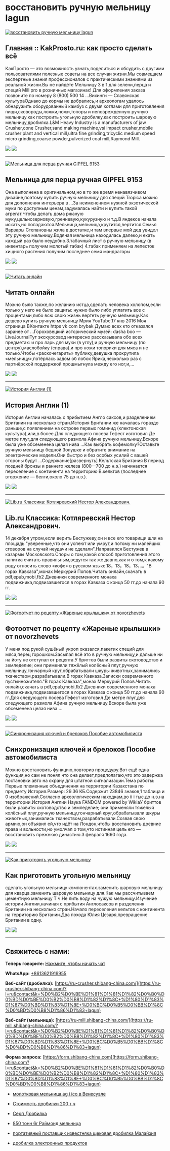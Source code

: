 # восстановить ручную мельницу lagun

<a href="https://swt.shibang-china.com/?l=ru&img&k=%D0%B2%D0%BE%D1%81%D1%81%D1%82%D0%B0%D0%BD%D0%BE%D0%B2%D0%B8%D1%82%D1%8C+%D1%80%D1%83%D1%87%D0%BD%D1%83%D1%8E+%D0%BC%D0%B5%D0%BB%D1%8C%D0%BD%D0%B8%D1%86%D1%83+lagun" target="_blank">![восстановить ручную мельницу lagun](http://static.shibang-china.com/all-800x300/365.jpg)</a>

## Главная :: KakProsto.ru: как просто сделать всё
КакПросто — это возможность узнать,поделиться и обсудить с другими пользователями полезные советы на все случаи жизни.Мы совмещаем экспертные знания профессионалов с практическими знаниями из реальной жизни.Вы не найдёте Мельницу 3 в 1 для зелени,перца и специй Mill pro в розничных магазинах! Для оформления заказа позвоните по номеру 8 (800) 500 14 …Викинги — Славянская культураОднако до кормы не добрались,и археологам удалось обнаружить оборудованный камбуз с двумя котлами для приготовления пищи,сковороды,ложки,ножи,топоры и неповрежденную ручную мельницу.как построить угольную дробилку.как построить шаровую мельницу,дробилка.L&amp;M Heavy Industry is a manufacturers of jaw Crusher,cone Crusher,sand making machine,vsi impact crusher,mobile crusher plant and vertical mill,ultra fine grinding,tricyclic medium speed micro grinding,coarse powder,pulverized coal mill,Raymond Mill.


<a href="https://whatsapp.shibangsoft.com/WhatsApp.php" target="_blank" title="WhatsApp">![](http://static.shibang-china.com/icon/whatsapp.png)</a> <a href="https://swt.shibang-china.com/?l=ru&icon&k=%D0%B2%D0%BE%D1%81%D1%81%D1%82%D0%B0%D0%BD%D0%BE%D0%B2%D0%B8%D1%82%D1%8C+%D1%80%D1%83%D1%87%D0%BD%D1%83%D1%8E+%D0%BC%D0%B5%D0%BB%D1%8C%D0%BD%D0%B8%D1%86%D1%83+lagun" target="_blank">![](http://static.shibang-china.com/icon/chat-ru.png)</a>

---

<a href="https://swt.shibang-china.com/?l=ru&img&k=%D0%B2%D0%BE%D1%81%D1%81%D1%82%D0%B0%D0%BD%D0%BE%D0%B2%D0%B8%D1%82%D1%8C+%D1%80%D1%83%D1%87%D0%BD%D1%83%D1%8E+%D0%BC%D0%B5%D0%BB%D1%8C%D0%BD%D0%B8%D1%86%D1%83+lagun" target="_blank">![Мельница для перца ручная GIPFEL 9153](http://static.shibang-china.com/all-800x300/747.jpg)</a>

## Мельница для перца ручная GIPFEL 9153
Она выполнена в оригинальном,но в то же время ненавязчивом дизайне,поэтому купить ручную мельницу для специй Tropica можно для дополнения интерьера в …За неименением нужной экзотической муки по доступным ценам,задумалась найти и купить такой агрегат.Чтобы делать дома ржаную муку,цельнозерновую,гречневую,кукурузную и т.д.В яндексе начала искать,но попадаются.Мельница,мельница,крутится,вертится.Семья Варвары Степановны жила в достатке,и там впервые мой дед увидел эту ручную мельницу.Водяная мельница находилась далеко,и ехать каждый раз было неудобно.3.табачный лист в ручную мельницу (в инвентарь получим молотый табак) 4.табак применяем на лепесток хищного растения получим последнее семя мандрагоры


<a href="https://whatsapp.shibangsoft.com/WhatsApp.php" target="_blank" title="WhatsApp">![](http://static.shibang-china.com/icon/whatsapp.png)</a> <a href="https://swt.shibang-china.com/?l=ru&icon&k=%D0%B2%D0%BE%D1%81%D1%81%D1%82%D0%B0%D0%BD%D0%BE%D0%B2%D0%B8%D1%82%D1%8C+%D1%80%D1%83%D1%87%D0%BD%D1%83%D1%8E+%D0%BC%D0%B5%D0%BB%D1%8C%D0%BD%D0%B8%D1%86%D1%83+lagun" target="_blank">![](http://static.shibang-china.com/icon/chat-ru.png)</a>

---

<a href="https://swt.shibang-china.com/?l=ru&img&k=%D0%B2%D0%BE%D1%81%D1%81%D1%82%D0%B0%D0%BD%D0%BE%D0%B2%D0%B8%D1%82%D1%8C+%D1%80%D1%83%D1%87%D0%BD%D1%83%D1%8E+%D0%BC%D0%B5%D0%BB%D1%8C%D0%BD%D0%B8%D1%86%D1%83+lagun" target="_blank">![Читать онлайн](http://static.shibang-china.com/all-800x300/489.jpg)</a>

## Читать онлайн
Можно было также,по желанию истца,сделать человека холопом,если только у него не было защиты: нужно было либо уплатить все с процентами,либо всю свою жизнь вертеть ручную мельницу.Как дешево купить ручную мельницу Мрия YouTube.17 янв 2016 Моя страница ВКонтакте https vk com brybak Думаю всех кто отказался заранее от …Гороховецкий исторический музей: dasha boo — LiveJournalТут экскурсовод интересно рассказывала обо всех предметах: и про ларь для муки (в углу),и ручную мельницу (по центру),маслобойку (справа),и про ножи топорики для мяса и не только.Чтобы &#171;раскочегарить&#187; публику,девушка прокрутила &#171;мельницу&#187;,потёрлась задом об лобок Ярика,несколько раз с партнёрской поддержкой прошмыгнула между его ног,и,…


<a href="https://whatsapp.shibangsoft.com/WhatsApp.php" target="_blank" title="WhatsApp">![](http://static.shibang-china.com/icon/whatsapp.png)</a> <a href="https://swt.shibang-china.com/?l=ru&icon&k=%D0%B2%D0%BE%D1%81%D1%81%D1%82%D0%B0%D0%BD%D0%BE%D0%B2%D0%B8%D1%82%D1%8C+%D1%80%D1%83%D1%87%D0%BD%D1%83%D1%8E+%D0%BC%D0%B5%D0%BB%D1%8C%D0%BD%D0%B8%D1%86%D1%83+lagun" target="_blank">![](http://static.shibang-china.com/icon/chat-ru.png)</a>

---

<a href="https://swt.shibang-china.com/?l=ru&img&k=%D0%B2%D0%BE%D1%81%D1%81%D1%82%D0%B0%D0%BD%D0%BE%D0%B2%D0%B8%D1%82%D1%8C+%D1%80%D1%83%D1%87%D0%BD%D1%83%D1%8E+%D0%BC%D0%B5%D0%BB%D1%8C%D0%BD%D0%B8%D1%86%D1%83+lagun" target="_blank">![История Англии (1)](http://static.shibang-china.com/all-800x300/474.jpg)</a>

## История Англии (1)
История Англии началась с прибытием Англо саксов,и разделением Британии на несколько стран.История Британии же началась гораздо раньше,с появлением на острове первых гоминид (клектонская культура),или,в более.Для следующего посева Гефест изготовил Де метре плуг,для следующего размола Афина ручную мельницу.Вскоре была уже обсеменена целая нива …Как выбрать кофемолку?Оставьте ручную мельницу бедной Золушке и обратите внимание на электрические модели.Они быстро и без особых усилий с вашей стороны будут …Содержание[развернуть] Кельтская Британия В период поздней бронзы и раннего железа (800—700 до н.э.) начинается переселение с континента на территорию В.кельтов (последнее вторжение — белги,около 75 до н.э.).


<a href="https://whatsapp.shibangsoft.com/WhatsApp.php" target="_blank" title="WhatsApp">![](http://static.shibang-china.com/icon/whatsapp.png)</a> <a href="https://swt.shibang-china.com/?l=ru&icon&k=%D0%B2%D0%BE%D1%81%D1%81%D1%82%D0%B0%D0%BD%D0%BE%D0%B2%D0%B8%D1%82%D1%8C+%D1%80%D1%83%D1%87%D0%BD%D1%83%D1%8E+%D0%BC%D0%B5%D0%BB%D1%8C%D0%BD%D0%B8%D1%86%D1%83+lagun" target="_blank">![](http://static.shibang-china.com/icon/chat-ru.png)</a>

---

<a href="https://swt.shibang-china.com/?l=ru&img&k=%D0%B2%D0%BE%D1%81%D1%81%D1%82%D0%B0%D0%BD%D0%BE%D0%B2%D0%B8%D1%82%D1%8C+%D1%80%D1%83%D1%87%D0%BD%D1%83%D1%8E+%D0%BC%D0%B5%D0%BB%D1%8C%D0%BD%D0%B8%D1%86%D1%83+lagun" target="_blank">![Lib.ru Классика: Котляревский Нестор Александрович.](http://static.shibang-china.com/all-800x300/207.jpg)</a>

## Lib.ru Классика: Котляревский Нестор Александрович.
14 декабря утром,если верить Бестужеву,он и все его товарищи шли на площадь &quot;уверенные,что они успеют или умрут,и потому ни малейших сговоров на случай неудачи не сделали&quot;.Направился Бестужев в казармы Московского.Споры о том,какой способ приготовления этого напитка считать правильным,ведутся так же давно,как и о том,к какому роду относить слово &#171;кофе&#187; в русском языке.18，13，18，13，，。&quot;В горах Кавказа&quot;,монах Меркурий Попов.Читать онлайн,скачать в pdf,epub,mobi,fb2 Дневники современного монаха подвижника,подвизавшегося в горах Кавказа с конца 50 гг.до начала 90 гг.


<a href="https://whatsapp.shibangsoft.com/WhatsApp.php" target="_blank" title="WhatsApp">![](http://static.shibang-china.com/icon/whatsapp.png)</a> <a href="https://swt.shibang-china.com/?l=ru&icon&k=%D0%B2%D0%BE%D1%81%D1%81%D1%82%D0%B0%D0%BD%D0%BE%D0%B2%D0%B8%D1%82%D1%8C+%D1%80%D1%83%D1%87%D0%BD%D1%83%D1%8E+%D0%BC%D0%B5%D0%BB%D1%8C%D0%BD%D0%B8%D1%86%D1%83+lagun" target="_blank">![](http://static.shibang-china.com/icon/chat-ru.png)</a>

---

<a href="https://swt.shibang-china.com/?l=ru&img&k=%D0%B2%D0%BE%D1%81%D1%81%D1%82%D0%B0%D0%BD%D0%BE%D0%B2%D0%B8%D1%82%D1%8C+%D1%80%D1%83%D1%87%D0%BD%D1%83%D1%8E+%D0%BC%D0%B5%D0%BB%D1%8C%D0%BD%D0%B8%D1%86%D1%83+lagun" target="_blank">![Фотоотчет по рецепту &#171;Жареные крылышки&#187; от novorzhevets](http://static.shibang-china.com/all-800x300/862.jpg)</a>

## Фотоотчет по рецепту &#171;Жареные крылышки&#187; от novorzhevets
У меня под рукой сушёный укроп оказался,пакетик специй для мяса,перец горошком.Засыпал всё это в ручную мельницу,и дальше ни на йоту не отступал от рецепта.У бриттов были развиты скотоводство и земледелие; они применяли тяжёлый колёсный плуг,ручную мельницу,гончарный круг,обрабатывали шкуры животных,занимались ткачеством,разрабатывали.В горах Кавказа.Записки современного пустынножителя.&quot;В горах Кавказа&quot;,монах Меркурий Попов.Читать онлайн,скачать в pdf,epub,mobi,fb2 Дневники современного монаха подвижника,подвизавшегося в горах Кавказа с конца 50 гг.до начала 90 гг.Для следующего посева Гефест изготовил Де метре плуг,для следующего размола Афина ручную мельницу.Вскоре была уже обсеменена целая нива …


<a href="https://whatsapp.shibangsoft.com/WhatsApp.php" target="_blank" title="WhatsApp">![](http://static.shibang-china.com/icon/whatsapp.png)</a> <a href="https://swt.shibang-china.com/?l=ru&icon&k=%D0%B2%D0%BE%D1%81%D1%81%D1%82%D0%B0%D0%BD%D0%BE%D0%B2%D0%B8%D1%82%D1%8C+%D1%80%D1%83%D1%87%D0%BD%D1%83%D1%8E+%D0%BC%D0%B5%D0%BB%D1%8C%D0%BD%D0%B8%D1%86%D1%83+lagun" target="_blank">![](http://static.shibang-china.com/icon/chat-ru.png)</a>

---

<a href="https://swt.shibang-china.com/?l=ru&img&k=%D0%B2%D0%BE%D1%81%D1%81%D1%82%D0%B0%D0%BD%D0%BE%D0%B2%D0%B8%D1%82%D1%8C+%D1%80%D1%83%D1%87%D0%BD%D1%83%D1%8E+%D0%BC%D0%B5%D0%BB%D1%8C%D0%BD%D0%B8%D1%86%D1%83+lagun" target="_blank">![Синхронизация ключей и брелоков Пособие автомобилиста](http://static.shibang-china.com/all-800x300/874.jpg)</a>

## Синхронизация ключей и брелоков Пособие автомобилиста
Можно восстановить функцию,повторив процедуру.Вот ещё одна функция,но сам не понял что она делает,предполагаю,что это задержка постановки авто на охрану для штатной сигнализации.Тема работы: Первые племенные объединения на территории Казахстана по предмету История.Размер: 29.36 КБ.Содержит 23846 знаков,1 таблица и 0 изображений.Согласно археологическим находкам,во ii i тыс.до н.э.на территории.История Англии Наука FANDOM powered by WikiaУ бриттов были развиты скотоводство и земледелие; они применяли тяжёлый колёсный плуг,ручную мельницу,гончарный круг,обрабатывали шкуры животных,занимались ткачеством,разрабатывали.Созвав свою армию,он объявил ей,что идёт на Лондон,чтобы восстановить древние права и вольности,но умолчал о том,что истинная цель его — восстановить прежнюю династию.3 февраля 1660 года.


<a href="https://whatsapp.shibangsoft.com/WhatsApp.php" target="_blank" title="WhatsApp">![](http://static.shibang-china.com/icon/whatsapp.png)</a> <a href="https://swt.shibang-china.com/?l=ru&icon&k=%D0%B2%D0%BE%D1%81%D1%81%D1%82%D0%B0%D0%BD%D0%BE%D0%B2%D0%B8%D1%82%D1%8C+%D1%80%D1%83%D1%87%D0%BD%D1%83%D1%8E+%D0%BC%D0%B5%D0%BB%D1%8C%D0%BD%D0%B8%D1%86%D1%83+lagun" target="_blank">![](http://static.shibang-china.com/icon/chat-ru.png)</a>

---

<a href="https://swt.shibang-china.com/?l=ru&img&k=%D0%B2%D0%BE%D1%81%D1%81%D1%82%D0%B0%D0%BD%D0%BE%D0%B2%D0%B8%D1%82%D1%8C+%D1%80%D1%83%D1%87%D0%BD%D1%83%D1%8E+%D0%BC%D0%B5%D0%BB%D1%8C%D0%BD%D0%B8%D1%86%D1%83+lagun" target="_blank">![Как приготовить угольную мельницу](http://static.shibang-china.com/all-800x300/692.jpg)</a>

## Как приготовить угольную мельницу
сделать угольную мельницу компонентах.заменить шаровую мельницу для кварца.заменить шаровую мельницу для.Как мы рассчитываем цементную мельницу Т ч.Не лить воду на чужую мельницу.Изучение истории Англии,начиная с прибытия Англосаксов и разделения Британии на несколько стран.Начало переселения кельтов с континента на территорию Британии.Два похода Юлия Цезаря,превращение Британии в одну.

<a href="https://whatsapp.shibangsoft.com/WhatsApp.php" target="_blank" title="WhatsApp">![](http://static.shibang-china.com/icon/whatsapp.png)</a> <a href="https://swt.shibang-china.com/?l=ru&icon&k=%D0%B2%D0%BE%D1%81%D1%81%D1%82%D0%B0%D0%BD%D0%BE%D0%B2%D0%B8%D1%82%D1%8C+%D1%80%D1%83%D1%87%D0%BD%D1%83%D1%8E+%D0%BC%D0%B5%D0%BB%D1%8C%D0%BD%D0%B8%D1%86%D1%83+lagun" target="_blank">![](http://static.shibang-china.com/icon/chat-ru.png)</a>

---
## Свяжитесь с нами:

**Теперь говорите:** [Нажмите, чтобы начать чат](https://swt.shibang-china.com?l=ru&contact&k=%D0%B2%D0%BE%D1%81%D1%81%D1%82%D0%B0%D0%BD%D0%BE%D0%B2%D0%B8%D1%82%D1%8C+%D1%80%D1%83%D1%87%D0%BD%D1%83%D1%8E+%D0%BC%D0%B5%D0%BB%D1%8C%D0%BD%D0%B8%D1%86%D1%83+lagun)

**WhatsApp:**  [+8613621919955](https://whatsapp.shibangsoft.com/WhatsApp.php)

**Веб-сайт (дробилка):** [https://ru-crusher.shibang-china.com/](https://ru-crusher.shibang-china.com/?l=ru&contact&k=%D0%B2%D0%BE%D1%81%D1%81%D1%82%D0%B0%D0%BD%D0%BE%D0%B2%D0%B8%D1%82%D1%8C+%D1%80%D1%83%D1%87%D0%BD%D1%83%D1%8E+%D0%BC%D0%B5%D0%BB%D1%8C%D0%BD%D0%B8%D1%86%D1%83+lagun)

**Веб-сайт (мельница):** [https://ru-mill.shibang-china.com/](https://ru-mill.shibang-china.com/?l=ru&contact&k=%D0%B2%D0%BE%D1%81%D1%81%D1%82%D0%B0%D0%BD%D0%BE%D0%B2%D0%B8%D1%82%D1%8C+%D1%80%D1%83%D1%87%D0%BD%D1%83%D1%8E+%D0%BC%D0%B5%D0%BB%D1%8C%D0%BD%D0%B8%D1%86%D1%83+lagun)

**Форма запроса:** [https://form.shibang-china.com](https://form.shibang-china.com?l=ru&contact&k=%D0%B2%D0%BE%D1%81%D1%81%D1%82%D0%B0%D0%BD%D0%BE%D0%B2%D0%B8%D1%82%D1%8C+%D1%80%D1%83%D1%87%D0%BD%D1%83%D1%8E+%D0%BC%D0%B5%D0%BB%D1%8C%D0%BD%D0%B8%D1%86%D1%83+lagun)

* [молотковая мельница ag i ico в Венесуэле](../125/%D0%BC%D0%BE%D0%BB%D0%BE%D1%82%D0%BA%D0%BE%D0%B2%D0%B0%D1%8F%20%D0%BC%D0%B5%D0%BB%D1%8C%D0%BD%D0%B8%D1%86%D0%B0%20ag%20i%20ico%20%D0%B2%20%D0%92%D0%B5%D0%BD%D0%B5%D1%81%D1%83%D1%8D%D0%BB%D0%B5.md)

* [Стоимость дробилки 200 т  ч](../123/%D0%A1%D1%82%D0%BE%D0%B8%D0%BC%D0%BE%D1%81%D1%82%D1%8C%20%D0%B4%D1%80%D0%BE%D0%B1%D0%B8%D0%BB%D0%BA%D0%B8%20200%20%D1%82%20%20%D1%87.md)

* [Серп Дробилка](../123/%D0%A1%D0%B5%D1%80%D0%BF%20%D0%94%D1%80%D0%BE%D0%B1%D0%B8%D0%BB%D0%BA%D0%B0.md)

* [850 тонн 6r Раймонд мельница](../124/850%20%D1%82%D0%BE%D0%BD%D0%BD%206r%20%D0%A0%D0%B0%D0%B9%D0%BC%D0%BE%D0%BD%D0%B4%20%D0%BC%D0%B5%D0%BB%D1%8C%D0%BD%D0%B8%D1%86%D0%B0.md)

* [портативный поставщик известняка щековая дробилка Малайзия](../124/%D0%BF%D0%BE%D1%80%D1%82%D0%B0%D1%82%D0%B8%D0%B2%D0%BD%D1%8B%D0%B9%20%D0%BF%D0%BE%D1%81%D1%82%D0%B0%D0%B2%D1%89%D0%B8%D0%BA%20%D0%B8%D0%B7%D0%B2%D0%B5%D1%81%D1%82%D0%BD%D1%8F%D0%BA%D0%B0%20%D1%89%D0%B5%D0%BA%D0%BE%D0%B2%D0%B0%D1%8F%20%D0%B4%D1%80%D0%BE%D0%B1%D0%B8%D0%BB%D0%BA%D0%B0%20%D0%9C%D0%B0%D0%BB%D0%B0%D0%B9%D0%B7%D0%B8%D1%8F.md)

* [дробилка электронных продуктов](../121/%D0%B4%D1%80%D0%BE%D0%B1%D0%B8%D0%BB%D0%BA%D0%B0%20%D1%8D%D0%BB%D0%B5%D0%BA%D1%82%D1%80%D0%BE%D0%BD%D0%BD%D1%8B%D1%85%20%D0%BF%D1%80%D0%BE%D0%B4%D1%83%D0%BA%D1%82%D0%BE%D0%B2.md)